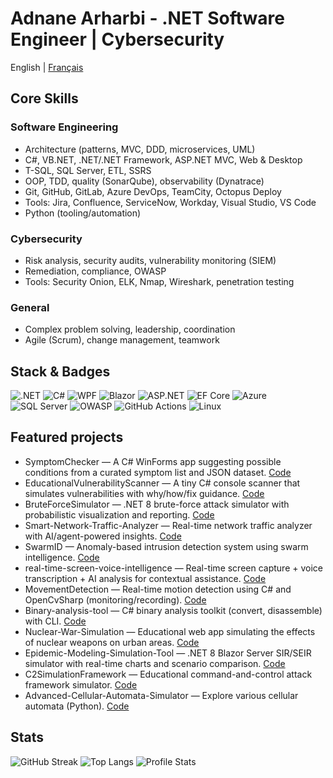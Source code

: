 # Adnane Arharbi - .NET Software Engineer | Cybersecurity

English | [Français](./README.fr.md)

## Core Skills

### Software Engineering

- Architecture (patterns, MVC, DDD, microservices, UML)
- C#, VB.NET, .NET/.NET Framework, ASP.NET MVC, Web & Desktop
- T-SQL, SQL Server, ETL, SSRS
- OOP, TDD, quality (SonarQube), observability (Dynatrace)
- Git, GitHub, GitLab, Azure DevOps, TeamCity, Octopus Deploy
- Tools: Jira, Confluence, ServiceNow, Workday, Visual Studio, VS Code
- Python (tooling/automation)

### Cybersecurity

- Risk analysis, security audits, vulnerability monitoring (SIEM)
- Remediation, compliance, OWASP
- Tools: Security Onion, ELK, Nmap, Wireshark, penetration testing

### General

- Complex problem solving, leadership, coordination
- Agile (Scrum), change management, teamwork

## Stack & Badges

![.NET](https://img.shields.io/badge/.NET-512BD4?logo=dotnet&logoColor=white)
![C#](https://img.shields.io/badge/C%23-239120?logo=csharp&logoColor=white)
![WPF](https://img.shields.io/badge/WPF-6A1577?logo=windows&logoColor=white)
![Blazor](https://img.shields.io/badge/Blazor-5C2D91?logo=blazor&logoColor=white)
![ASP.NET](https://img.shields.io/badge/ASP.NET-512BD4?logo=dotnet&logoColor=white)
![EF Core](https://img.shields.io/badge/EF%20Core-512BD4?logo=database&logoColor=white)
![Azure](https://img.shields.io/badge/Azure-0078D4?logo=microsoftazure&logoColor=white)
![SQL Server](https://img.shields.io/badge/SQL%20Server-CC2927?logo=microsoftsqlserver&logoColor=white)
![OWASP](https://img.shields.io/badge/Security-OWASP-black?logo=owasp&logoColor=white)
![GitHub Actions](https://img.shields.io/badge/GitHub%20Actions-2088FF?logo=githubactions&logoColor=white)
![Linux](https://img.shields.io/badge/Linux-FCC624?logo=linux&logoColor=black)

## Featured projects

- SymptomChecker — A C# WinForms app suggesting possible conditions from a curated symptom list and JSON dataset. [Code](https://github.com/arhadnane/SymptomChecker)
- EducationalVulnerabilityScanner — A tiny C# console scanner that simulates vulnerabilities with why/how/fix guidance. [Code](https://github.com/arhadnane/EducationalVulnerabilityScanner)
- BruteForceSimulator — .NET 8 brute-force attack simulator with probabilistic visualization and reporting. [Code](https://github.com/arhadnane/BruteForceSimulator)
- Smart-Network-Traffic-Analyzer — Real-time network traffic analyzer with AI/agent-powered insights. [Code](https://github.com/arhadnane/Smart-Network-Traffic-Analyzer)
- SwarmID — Anomaly-based intrusion detection system using swarm intelligence. [Code](https://github.com/arhadnane/SwarmID-Intrusion-Detection-System)
- real-time-screen-voice-intelligence — Real-time screen capture + voice transcription + AI analysis for contextual assistance. [Code](https://github.com/arhadnane/real-time-screen-voice-intelligence)
- MovementDetection — Real-time motion detection using C# and OpenCvSharp (monitoring/recording). [Code](https://github.com/arhadnane/MovementDetection)
- Binary-analysis-tool — C# binary analysis toolkit (convert, disassemble) with CLI. [Code](https://github.com/arhadnane/Binary-analysis-tool)
- Nuclear-War-Simulation — Educational web app simulating the effects of nuclear weapons on urban areas. [Code](https://github.com/arhadnane/Nuclear-War-Simulation)
- Epidemic-Modeling-Simulation-Tool — .NET 8 Blazor Server SIR/SEIR simulator with real-time charts and scenario comparison. [Code](https://github.com/arhadnane/Epidemic-Modeling-Simulation-Tool)
- C2SimulationFramework — Educational command-and-control attack framework simulator. [Code](https://github.com/arhadnane/C2SimulationFramework)
- Advanced-Cellular-Automata-Simulator — Explore various cellular automata (Python). [Code](https://github.com/arhadnane/Advanced-Cellular-Automata-Simulator)

## Stats

![GitHub Streak](https://streak-stats.demolab.com?user=arhadnane&theme=default)
![Top Langs](https://github-readme-stats.vercel.app/api/top-langs/?username=arhadnane&layout=compact)
![Profile Stats](https://github-readme-stats.vercel.app/api?username=arhadnane&show_icons=true)


